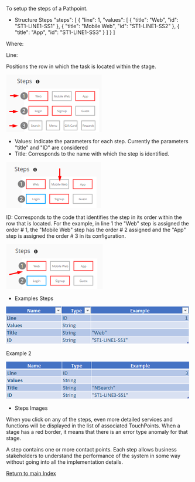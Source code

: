 To setup the steps of a Pathpoint.

- Structure Steps
"steps": [
              {
                "line": 1,
                "values": 
	     [
                    {
                        "title": "Web",
                        "id": "ST1-LINE1-SS1"
                    },
                    {
                        "title": "Mobile Web",
                        "id": "ST1-LINE1-SS2"
                    },
                    {
                        "title": "App",
                        "id": "ST1-LINE1-SS3"
                    }
	     ]
	   }
             ]

Where:

Line: 

Positions the row in which the task is located within the stage.

![cambiar](screenshots/Examples_Line_Step.png)

* Values: Indicate the parameters for each step. Currently the parameters "title" and "ID" are considered
* Title: Corresponds to the name with which the step is identified.

![cambiar](screenshots/Examples_Title_Step.png)

ID: Corresponds to the code that identifies the step in its order within the row that is located. For the example, in line 1 the "Web" step is assigned the order # 1, the "Mobile Web" step has the order # 2 assigned and the "App" step is assigned the order # 3 in its configuration.

![cambiar](screenshots/Examples_ID_Step.png)

- Examples Steps

![cambiar](screenshots/Example_Step1.png)

Example 2

![cambiar](screenshots/Example_Step2.png)

- Steps Images  

When you click on any of the steps, even more detailed services and functions will be displayed in the list of associated TouchPoints. When a stage has a red border, it means that there is an error type anomaly for that stage.

A step contains one or more contact points. Each step allows business stakeholders to understand the performance of the system in some way without going into all the implementation details.




[Return to main Index](https://github.com/Alcones1/nr1-pathpoint/blob/main/Readme1.md) 